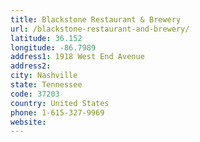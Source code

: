 ```yaml
---
title: Blackstone Restaurant & Brewery
url: /blackstone-restaurant-and-brewery/
latitude: 36.152
longitude: -86.7989
address1: 1918 West End Avenue
address2: 
city: Nashville
state: Tennessee
code: 37203
country: United States
phone: 1-615-327-9969
website: 
---
```


